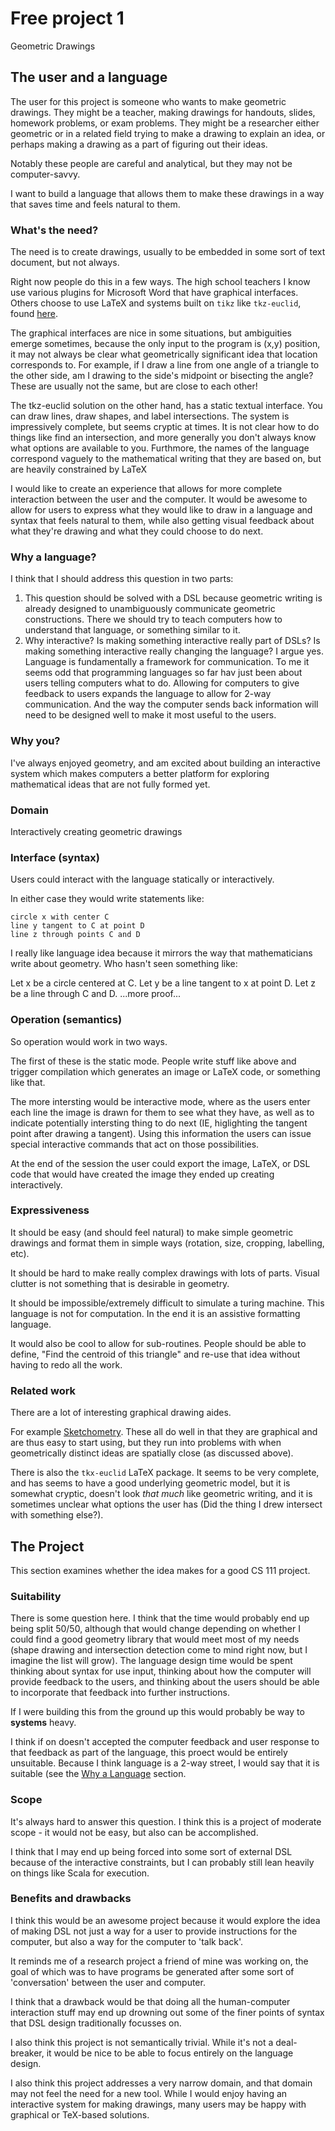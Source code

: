 # Free project 1

Geometric Drawings

## The user and a language
The user for this project is someone who wants to make geometric drawings.
They might be a teacher, making drawings for handouts, slides, homework
problems, or exam problems. They might be a researcher either geometric or in
a related field trying to make a drawing to explain an idea, or perhaps making
a drawing as a part of figuring out their ideas.

Notably these people are careful and analytical, but they may not be
computer-savvy.

I want to build a language that allows them to make these drawings in a way
that saves time and feels natural to them.

### What's the need?

The need is to create drawings, usually to be embedded in some sort of text
document, but not always.

Right now people do this in a few ways. The high school teachers I know use
various plugins for Microsoft Word that have graphical interfaces. Others
choose to use LaTeX and systems built on `tikz` like `tkz-euclid`, found
[here](https://www.ctan.org/pkg/tkz-euclide?lang=en).

The graphical interfaces are nice in some situations, but ambiguities emerge
sometimes, because the only input to the program is (x,y) position, it may not
always be clear what geometrically significant idea that location corresponds
to. For example, if I draw a line from one angle of a triangle to the other
side, am I drawing to the side's midpoint or bisecting the angle? These are
usually not the same, but are close to each other!

The tkz-euclid solution on the other hand, has a static textual interface. You
can draw lines, draw shapes, and label intersections. The system is
impressively complete, but seems cryptic at times. It is not clear how to do
things like find an intersection, and more generally you don't always know what
options are available to you. Furthmore, the names of the language correspond
vaguely to the mathematical writing that they are based on, but are heavily
constrained by LaTeX

I would like to create an experience that allows for more complete interaction
between the user and the computer. It would be awesome to allow for users to
express what they would like to draw in a language and syntax that feels
natural to them, while also getting visual feedback about what they're drawing
and what they could choose to do next.

### Why a language?

I think that I should address this question in two parts:
1. This question should be solved with a DSL because geometric writing is
   already designed to unambiguously communicate geometric constructions. There
   we should try to teach computers how to understand that language, or
   something similar to it.
1. Why interactive? Is making something interactive really part of DSLs? Is
   making something interactive really changing the language? I argue yes.
   Language is fundamentally a framework for communication. To me it seems odd
   that programming languages so far hav just been about users telling
   computers what to do. Allowing for computers to give feedback to users
   expands the language to allow for 2-way communication. And the way the
   computer sends back information will need to be designed well to make it
   most useful to the users.

### Why you?

I've always enjoyed geometry, and am excited about building an interactive
system which makes computers a better platform for exploring mathematical ideas
that are not fully formed yet.

### Domain

Interactively creating geometric drawings

### Interface (syntax)

Users could interact with the language statically or interactively.

In either case they would write statements like:

```
circle x with center C
line y tangent to C at point D
line z through points C and D
```

I really like language idea because it mirrors the way that mathematicians
write about geometry. Who hasn't seen something like:

Let x be a circle centered at C. Let y be a line tangent to x at point D. Let z
be a line through C and D. ...more proof...

### Operation (semantics)

So operation would work in two ways.

The first of these is the static mode. People write stuff like above and
trigger compilation which generates an image or LaTeX code, or something like
that.

The more intersting would be interactive mode, where as the users enter each
line the image is drawn for them to see what they have, as well as to indicate
potentially intersting thing to do next (IE, higlighting the tangent point
after drawing a tangent). Using this information the users can issue special
interactive commands that act on those possibilities.

At the end of the session the user could export the image, LaTeX, or DSL code
that would have created the image they ended up creating interactively.

### Expressiveness

It should be easy (and should feel natural) to make simple geometric drawings
and format them in simple ways (rotation, size, cropping, labelling, etc).

It should be hard to make really complex drawings with lots of parts. Visual
clutter is not something that is desirable in geometry.

It should be impossible/extremely difficult to simulate a turing machine. This
language is not for computation. In the end it is an assistive formatting
language.

It would also be cool to allow for sub-routines. People should be able to
define, "Find the centroid of this triangle" and re-use that idea without
having to redo all the work.

### Related work

There are a lot of interesting graphical drawing aides.

For example [Sketchometry](http://start.sketchometry.org/). These all do well
in that they are graphical and are thus easy to start using, but they run into
problems with when geometrically distinct ideas are spatially close (as
discussed above).

There is also the `tkx-euclid` LaTeX package. It seems to be very complete, and
has seems to have a good underlying geometric model, but it is somewhat
cryptic, doesn't look _that much_ like geometric writing, and it is sometimes
unclear what options the user has (Did the thing I drew intersect with
something else?).

## The Project
This section examines whether the idea makes for a good CS 111 project.


### Suitability

There is some question here. I think that the time would probably end up being
split 50/50, although that would change depending on whether I could find a
good geometry library that would meet most of my needs (shape drawing and
intersection detection come to mind right now, but I imagine the list will
grow). The language design time would be spent thinking about syntax for use
input, thinking about how the computer will provide feedback to the users, and
thinking about the users should be able to incorporate that feedback into
further instructions.

If I were building this from the ground up this would probably be way to
**systems** heavy.

I think if on doesn't accepted the computer feedback and user response to that
feedback as part of the language, this proect would be entirely unsuitable.
Because I think language is a 2-way street, I would say that it is suitable
(see the [Why a Language](#whyalanguage) section.

### Scope

It's always hard to answer this question. I think this is a project of moderate
scope - it would not be easy, but also can be accomplished.

I think that I may end up being forced into some sort of external DSL because
of the interactive constraints, but I can probably still lean heavily on things
like Scala for execution.

### Benefits and drawbacks

I think this would be an awesome project because it would explore the idea of
making  DSL not just a way for a user to provide instructions for the computer,
but also a way for the computer to 'talk back'.

It reminds me of a research project a friend of mine was working on, the goal
of which was to have programs be generated after some sort of 'conversation'
between the user and computer.

I think that a drawback would be that doing all the human-computer interaction
stuff may end up drowning out some of the finer points of syntax that DSL
design traditionally focusses on.

I also think this project is not semantically trivial. While it's not a
deal-breaker, it would be nice to be able to focus entirely on the language
design.

I also think this project addresses a very narrow domain, and that domain may
not feel the need for a new tool. While I would enjoy having an interactive
system for making drawings, many users may be happy with graphical or TeX-based
solutions.
